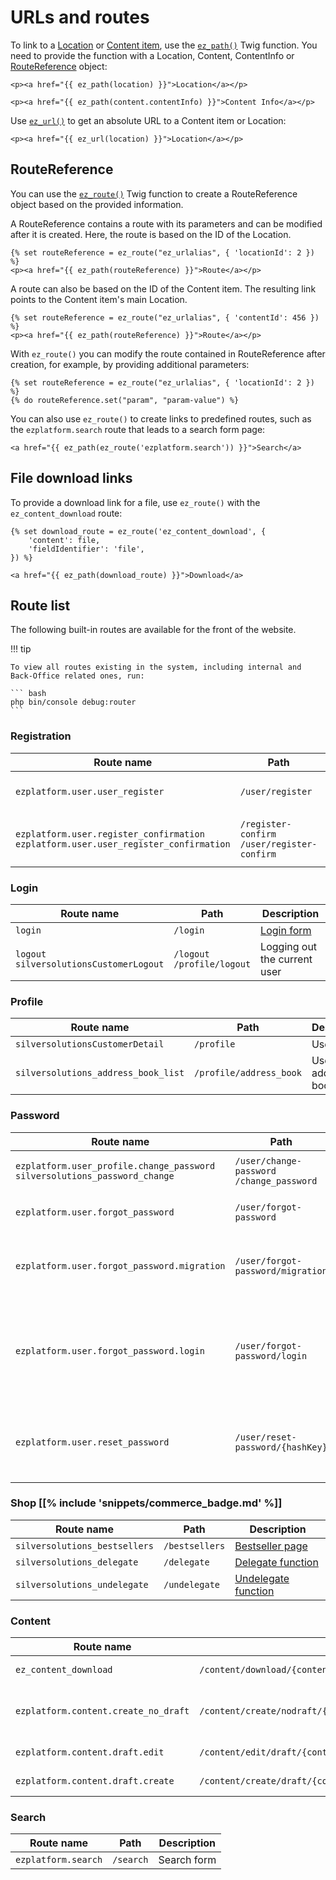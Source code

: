 # URLs and routes

To link to a [Location](../content_management.md#locations) or [Content item](../content_model.md#content-items), use the [`ez_path()`](twig_function_reference/url_twig_functions.md#ez_path) Twig function.
You need to provide the function with a Location, Content, ContentInfo or [RouteReference](#routereference) object:

``` html+twig
<p><a href="{{ ez_path(location) }}">Location</a></p>

<p><a href="{{ ez_path(content.contentInfo) }}">Content Info</a></p>
```

Use [`ez_url()`](twig_function_reference/url_twig_functions.md#ez_url) to get an absolute URL to a Content item or Location:

``` html+twig
<p><a href="{{ ez_url(location) }}">Location</a></p>
```

## RouteReference

You can use the [`ez_route()`](twig_function_reference/url_twig_functions.md#ez_route) Twig function
to create a RouteReference object based on the provided information.

A RouteReference contains a route with its parameters and can be modified after it is created.
Here, the route is based on the ID of the Location.

``` html+twig
{% set routeReference = ez_route("ez_urlalias", { 'locationId': 2 }) %}
<p><a href="{{ ez_path(routeReference) }}">Route</a></p>
```

A route can also be based on the ID of the Content item.
The resulting link points to the Content item's main Location.

``` html+twig
{% set routeReference = ez_route("ez_urlalias", { 'contentId': 456 }) %}
<p><a href="{{ ez_path(routeReference) }}">Route</a></p>
```

With `ez_route()` you can modify the route contained in RouteReference after creation, for example, by providing additional parameters:

``` html+twig
{% set routeReference = ez_route("ez_urlalias", { 'locationId': 2 }) %}
{% do routeReference.set("param", "param-value") %}
```

You can also use `ez_route()` to create links to predefined routes, such as the `ezplatform.search` route that leads to a search form page:

``` html+twig
<a href="{{ ez_path(ez_route('ezplatform.search')) }}">Search</a>
```

## File download links

To provide a download link for a file, use `ez_route()` with the `ez_content_download` route:

``` html+twig
{% set download_route = ez_route('ez_content_download', {
    'content': file,
    'fieldIdentifier': 'file',
}) %}

<a href="{{ ez_path(download_route) }}">Download</a>
```

## Route list

The following built-in routes are available for the front of the website.

!!! tip

    To view all routes existing in the system, including internal and Back-Office related ones, run:

    ``` bash
    php bin/console debug:router
    ```

### Registration


|Route name|Path|Description|
|---|---|---|
| `ezplatform.user.user_register` | `/user/register` | User registration form |
| `ezplatform.user.register_confirmation`</br>`ezplatform.user.user_register_confirmation` | `/register-confirm`</br>`/user/register-confirm` | Confirmation page after user registration |

### Login

|Route name|Path|Description|
|---|---|---|
|`login` | `/login` | [Login form](layout/add_login_form.md) |
|`logout`</br>`silversolutionsCustomerLogout` | `/logout`</br>`/profile/logout` | Logging out the current user |

### Profile

|Route name|Path|Description|
|---|---|---|
| `silversolutionsCustomerDetail` | `/profile` | User profile |
| `silversolutions_address_book_list` | `/profile/address_book` | User address book |

### Password

|Route name|Path|Description|
|---|---|---|
| `ezplatform.user_profile.change_password`</br>`silversolutions_password_change` | `/user/change-password`</br>`/change_password` | Form for password change|
| `ezplatform.user.forgot_password` | `/user/forgot-password` | [Form for password resetting](layout/add_forgot_password.md) |
| `ezplatform.user.forgot_password.migration` | `/user/forgot-password/migration` | Form for resetting password after expiration|
| `ezplatform.user.forgot_password.login` | `/user/forgot-password/login` | Form for resetting password based on login instead of email address |
| `ezplatform.user.reset_password` | `/user/reset-password/{hashKey}` | Form for resetting password based on a generated link |

### Shop [[% include 'snippets/commerce_badge.md' %]]

|Route name|Path|Description|
|---|---|---|
| `silversolutions_bestsellers` | `/bestsellers` | [Bestseller page](../bestsellers.md) |
| `silversolutions_delegate` | `/delegate` | [Delegate function](../user_management/delegate_function.md) |
| `silversolutions_undelegate` | `/undelegate` | [Undelegate function](../user_management/delegate_function.md) |

### Content

|Route name|Path|Description|
|---|---|---|
| `ez_content_download` | `/content/download/{contentId}/{fieldIdentifier}/{filename}` | Downloading a binary file |
| `ezplatform.content.create_no_draft` | `/content/create/nodraft/{contentTypeIdentifier}/{language}/{parentLocationId}` | [Creating a Content item without using a draft](../user_generated_content.md#creating-a-content-item-without-using-a-draft) |
| `ezplatform.content.draft.edit` | `/content/edit/draft/{contentId}/{versionNo}/{language}/{locationId}` | [Editing a Content item](../user_generated_content.md#editing-a-content-item) |
| `ezplatform.content.draft.create` | `/content/create/draft/{contentId}/{fromVersionNo}/{fromLanguage}` | [Creating a new draft](../user_generated_content.md#creating-a-new-draft) |

### Search

|Route name|Path|Description|
|---|---|---|
| `ezplatform.search` | `/search` | Search form |
